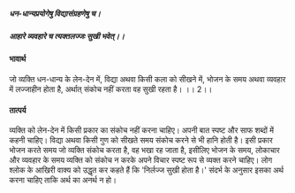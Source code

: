 ##### धन-धान्यप्रयोगेषु विद्यासंग्रहणेषु च।
##### आहारे व्यवहारे च त्यक्तलज्जः सुखी भवेत्।।

#### भावार्थ

जो व्यक्ति धन-धान्य के लेन-देन में, विद्या अथवा किसी कला को सीखने में, भोजन के समय अथवा व्यवहार में लज्जाहीन होता है, अर्थात् संकोच नहीं करता वह सुखी रहता है। ।। 2।।

#### तात्पर्य

व्यक्ति को लेन-देन में किसी प्रकार का संकोच नहीं करना चाहिए। अपनी बात स्पष्ट और साफ शब्दों में कहनी चाहिए। विद्या अथवा किसी गुण को सीखते समय संकोच करने से भी हानि होती है।
इसी प्रकार भोजन करते समय जो व्यक्ति संकोच करता है, वह भखा रह जाता है, इसीलिए भोजन के समय, लोकाचार और व्यवहार के समय व्यक्ति को संकोच न करके अपने विचार स्पष्ट रूप से व्यक्त करने चाहिए। लोग श्लोक के आखिरी वाक्य को उद्धृत कर कहते हैं कि 'निर्लज्ज सुखी होता है।' संदर्भ के अनुसार इसका अर्थ करना चाहिए ताकि अर्थ का अनर्थ न हो।